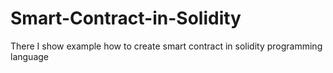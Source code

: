 # Smart-Contract-in-Solidity
There I show example how to create smart contract in solidity programming language
